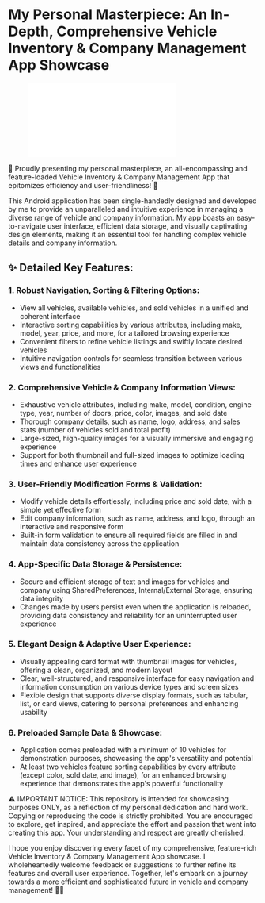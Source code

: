 # My Personal Masterpiece: An In-Depth, Comprehensive Vehicle Inventory & Company Management App Showcase
<!-- blank line -->
<figure class="video_container">
  <iframe src="[https://www.youtube.com/embed/enMumwvLAug](https://streamable.com/ixyu5u)" frameborder="0" allowfullscreen="true"> </iframe>
</figure>
<!-- blank line -->
🌟 Proudly presenting my personal masterpiece, an all-encompassing and feature-loaded Vehicle Inventory & Company Management App that epitomizes efficiency and user-friendliness! 🌟

This Android application has been single-handedly designed and developed by me to provide an unparalleled and intuitive experience in managing a diverse range of vehicle and company information. My app boasts an easy-to-navigate user interface, efficient data storage, and visually captivating design elements, making it an essential tool for handling complex vehicle details and company information.

## ✨ Detailed Key Features:

### 1. Robust Navigation, Sorting & Filtering Options:
   - View all vehicles, available vehicles, and sold vehicles in a unified and coherent interface
   - Interactive sorting capabilities by various attributes, including make, model, year, price, and more, for a tailored browsing experience
   - Convenient filters to refine vehicle listings and swiftly locate desired vehicles
   - Intuitive navigation controls for seamless transition between various views and functionalities

### 2. Comprehensive Vehicle & Company Information Views:
   - Exhaustive vehicle attributes, including make, model, condition, engine type, year, number of doors, price, color, images, and sold date
   - Thorough company details, such as name, logo, address, and sales stats (number of vehicles sold and total profit)
   - Large-sized, high-quality images for a visually immersive and engaging experience
   - Support for both thumbnail and full-sized images to optimize loading times and enhance user experience

### 3. User-Friendly Modification Forms & Validation:
   - Modify vehicle details effortlessly, including price and sold date, with a simple yet effective form
   - Edit company information, such as name, address, and logo, through an interactive and responsive form
   - Built-in form validation to ensure all required fields are filled in and maintain data consistency across the application

### 4. App-Specific Data Storage & Persistence:
   - Secure and efficient storage of text and images for vehicles and company using SharedPreferences, Internal/External Storage, ensuring data integrity
   - Changes made by users persist even when the application is reloaded, providing data consistency and reliability for an uninterrupted user experience

### 5. Elegant Design & Adaptive User Experience:
   - Visually appealing card format with thumbnail images for vehicles, offering a clean, organized, and modern layout
   - Clear, well-structured, and responsive interface for easy navigation and information consumption on various device types and screen sizes
   - Flexible design that supports diverse display formats, such as tabular, list, or card views, catering to personal preferences and enhancing usability

### 6. Preloaded Sample Data & Showcase:
   - Application comes preloaded with a minimum of 10 vehicles for demonstration purposes, showcasing the app's versatility and potential
   - At least two vehicles feature sorting capabilities by every attribute (except color, sold date, and image), for an enhanced browsing experience that demonstrates the app's powerful functionality

⚠️ IMPORTANT NOTICE: This repository is intended for showcasing purposes ONLY, as a reflection of my personal dedication and hard work. Copying or reproducing the code is strictly prohibited. You are encouraged to explore, get inspired, and appreciate the effort and passion that went into creating this app. Your understanding and respect are greatly cherished.

I hope you enjoy discovering every facet of my comprehensive, feature-rich Vehicle Inventory & Company Management App showcase. I wholeheartedly welcome feedback or suggestions to further refine its features and overall user experience. Together, let's embark on a journey towards a more efficient and sophisticated future in vehicle and company management! 🚗🎇
